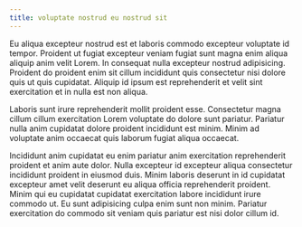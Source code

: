 ```yaml
---
title: voluptate nostrud eu nostrud sit
---
```


Eu aliqua excepteur nostrud est et laboris commodo excepteur voluptate id tempor. Proident ut fugiat excepteur veniam fugiat sunt magna enim aliqua aliquip anim velit Lorem. In consequat nulla excepteur nostrud adipisicing. Proident do proident enim sit cillum incididunt quis consectetur nisi dolore quis ut quis cupidatat. Aliquip id ipsum est reprehenderit et velit sint exercitation et in nulla est non aliqua.

Laboris sunt irure reprehenderit mollit proident esse. Consectetur magna cillum cillum exercitation Lorem voluptate do dolore sunt pariatur. Pariatur nulla anim cupidatat dolore proident incididunt est minim. Minim ad voluptate anim occaecat quis laborum fugiat aliqua occaecat.

Incididunt anim cupidatat eu enim pariatur anim exercitation reprehenderit proident et anim aute dolor. Nulla excepteur id excepteur aliqua consectetur incididunt proident in eiusmod duis. Minim laboris deserunt in id cupidatat excepteur amet velit deserunt eu aliqua officia reprehenderit proident. Minim qui eu cupidatat cupidatat exercitation labore incididunt irure commodo ut. Eu sunt adipisicing culpa enim sunt non minim. Pariatur exercitation do commodo sit veniam quis pariatur est nisi dolor cillum id.